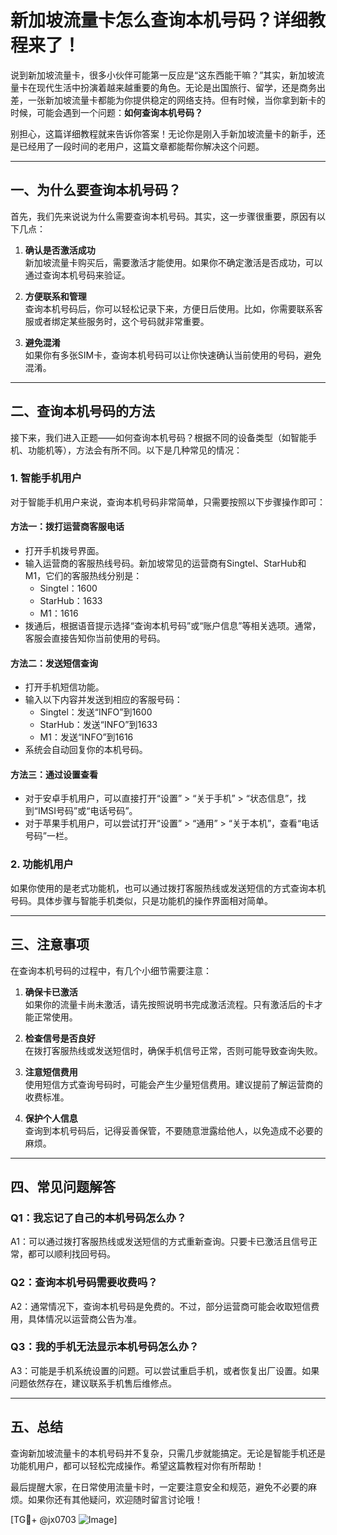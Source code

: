 # 新加坡流量卡怎么查询本机号码？详细教程来了！

说到新加坡流量卡，很多小伙伴可能第一反应是“这东西能干嘛？”其实，新加坡流量卡在现代生活中扮演着越来越重要的角色。无论是出国旅行、留学，还是商务出差，一张新加坡流量卡都能为你提供稳定的网络支持。但有时候，当你拿到新卡的时候，可能会遇到一个问题：**如何查询本机号码？**

别担心，这篇详细教程就来告诉你答案！无论你是刚入手新加坡流量卡的新手，还是已经用了一段时间的老用户，这篇文章都能帮你解决这个问题。

---

## 一、为什么要查询本机号码？

首先，我们先来说说为什么需要查询本机号码。其实，这一步骤很重要，原因有以下几点：

1. **确认是否激活成功**  
   新加坡流量卡购买后，需要激活才能使用。如果你不确定激活是否成功，可以通过查询本机号码来验证。

2. **方便联系和管理**  
   查询本机号码后，你可以轻松记录下来，方便日后使用。比如，你需要联系客服或者绑定某些服务时，这个号码就非常重要。

3. **避免混淆**  
   如果你有多张SIM卡，查询本机号码可以让你快速确认当前使用的号码，避免混淆。

---

## 二、查询本机号码的方法

接下来，我们进入正题——如何查询本机号码？根据不同的设备类型（如智能手机、功能机等），方法会有所不同。以下是几种常见的情况：

### 1. 智能手机用户

对于智能手机用户来说，查询本机号码非常简单，只需要按照以下步骤操作即可：

#### 方法一：拨打运营商客服电话
- 打开手机拨号界面。
- 输入运营商的客服热线号码。新加坡常见的运营商有Singtel、StarHub和M1，它们的客服热线分别是：
  - Singtel：1600
  - StarHub：1633
  - M1：1616
- 拨通后，根据语音提示选择“查询本机号码”或“账户信息”等相关选项。通常，客服会直接告知你当前使用的号码。

#### 方法二：发送短信查询
- 打开手机短信功能。
- 输入以下内容并发送到相应的客服号码：
  - Singtel：发送“INFO”到1600
  - StarHub：发送“INFO”到1633
  - M1：发送“INFO”到1616
- 系统会自动回复你的本机号码。

#### 方法三：通过设置查看
- 对于安卓手机用户，可以直接打开“设置” > “关于手机” > “状态信息”，找到“IMSI号码”或“电话号码”。
- 对于苹果手机用户，可以尝试打开“设置” > “通用” > “关于本机”，查看“电话号码”一栏。

### 2. 功能机用户

如果你使用的是老式功能机，也可以通过拨打客服热线或发送短信的方式查询本机号码。具体步骤与智能手机类似，只是功能机的操作界面相对简单。

---

## 三、注意事项

在查询本机号码的过程中，有几个小细节需要注意：

1. **确保卡已激活**  
   如果你的流量卡尚未激活，请先按照说明书完成激活流程。只有激活后的卡才能正常使用。

2. **检查信号是否良好**  
   在拨打客服热线或发送短信时，确保手机信号正常，否则可能导致查询失败。

3. **注意短信费用**  
   使用短信方式查询号码时，可能会产生少量短信费用。建议提前了解运营商的收费标准。

4. **保护个人信息**  
   查询到本机号码后，记得妥善保管，不要随意泄露给他人，以免造成不必要的麻烦。

---

## 四、常见问题解答

### Q1：我忘记了自己的本机号码怎么办？
A1：可以通过拨打客服热线或发送短信的方式重新查询。只要卡已激活且信号正常，都可以顺利找回号码。

### Q2：查询本机号码需要收费吗？
A2：通常情况下，查询本机号码是免费的。不过，部分运营商可能会收取短信费用，具体情况以运营商公告为准。

### Q3：我的手机无法显示本机号码怎么办？
A3：可能是手机系统设置的问题。可以尝试重启手机，或者恢复出厂设置。如果问题依然存在，建议联系手机售后维修点。

---

## 五、总结

查询新加坡流量卡的本机号码并不复杂，只需几步就能搞定。无论是智能手机还是功能机用户，都可以轻松完成操作。希望这篇教程对你有所帮助！

最后提醒大家，在日常使用流量卡时，一定要注意安全和规范，避免不必要的麻烦。如果你还有其他疑问，欢迎随时留言讨论哦！

[TG💪+ @jx0703 ![Image](https://github.com/user-attachments/assets/dbca1d08-cadb-493c-b0ec-ad6f7a83f270)]